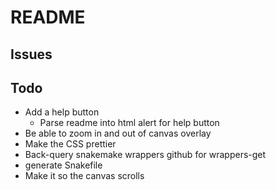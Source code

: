 # README

## Issues

## Todo

- Add a help button
  - Parse readme into html alert for help button
- Be able to zoom in and out of canvas overlay
- Make the CSS prettier
- Back-query snakemake wrappers github for wrappers-get
- generate Snakefile
- Make it so the canvas scrolls